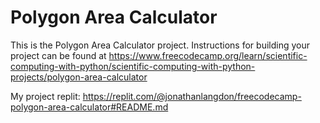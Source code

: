 # Polygon Area Calculator

This is the Polygon Area Calculator project. Instructions for building your project can be found at https://www.freecodecamp.org/learn/scientific-computing-with-python/scientific-computing-with-python-projects/polygon-area-calculator

My project replit:
https://replit.com/@jonathanlangdon/freecodecamp-polygon-area-calculator#README.md
